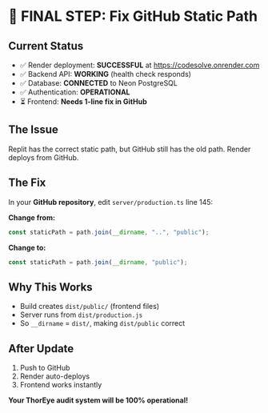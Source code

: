 # 🎯 FINAL STEP: Fix GitHub Static Path

## Current Status
- ✅ Render deployment: **SUCCESSFUL** at https://codesolve.onrender.com
- ✅ Backend API: **WORKING** (health check responds)
- ✅ Database: **CONNECTED** to Neon PostgreSQL
- ✅ Authentication: **OPERATIONAL**
- ⏳ Frontend: **Needs 1-line fix in GitHub**

## The Issue
Replit has the correct static path, but GitHub still has the old path. Render deploys from GitHub.

## The Fix
In your **GitHub repository**, edit `server/production.ts` line 145:

**Change from:**
```typescript
const staticPath = path.join(__dirname, "..", "public");
```

**Change to:**
```typescript
const staticPath = path.join(__dirname, "public");
```

## Why This Works
- Build creates `dist/public/` (frontend files)
- Server runs from `dist/production.js`
- So `__dirname` = `dist/`, making `dist/public` correct

## After Update
1. Push to GitHub
2. Render auto-deploys
3. Frontend works instantly

**Your ThorEye audit system will be 100% operational!**